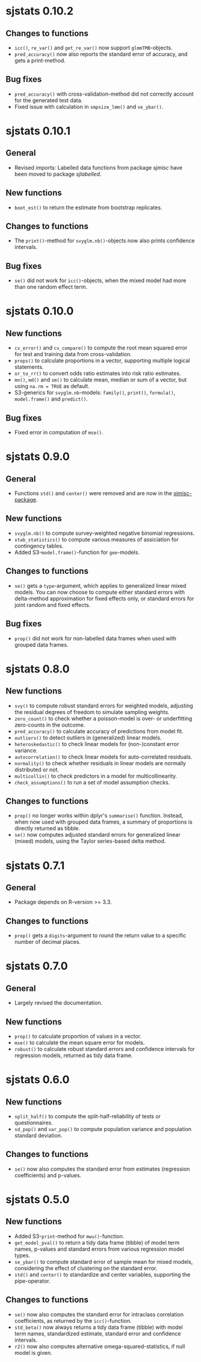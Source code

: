 # sjstats 0.10.2

## Changes to functions

* `icc()`, `re_var()` and `get_re_var()` now support `glmmTMB`-objects.
* `pred_accuracy()` now also reports the standard error of accuracy, and gets a print-method.

## Bug fixes

* `pred_accuracy()` with cross-validation-method did not correctly account for the generated test data.
* Fixed issue with calculation in `smpsize_lmm()` and `se_ybar()`.

# sjstats 0.10.1

## General

* Revised imports: Labelled data functions from package *sjmisc* have been moved to package *sjlabelled*.

## New functions

* `boot_est()` to return the estimate from bootstrap replicates.

## Changes to functions

* The `print()`-method for `svyglm.nb()`-objects now also prints confidence intervals.

## Bug fixes

* `se()` did not work for `icc()`-objects, when the mixed model had more than one random effect term.

# sjstats 0.10.0

## New functions

* `cv_error()` and `cv_compare()` to compute the root mean squared error for test and training data from cross-validation.
* `props()` to calculate proportions in a vector, supporting multiple logical statements.
* `or_to_rr()` to convert odds ratio estimates into risk ratio estimates.
* `mn()`, `md()` and `sm()` to calculate mean, median or sum of a vector, but using `na.rm = TRUE` as default.
* S3-generics for `svyglm.nb`-models: `family()`, `print()`, `formula()`, `model.frame()` and `predict()`.

## Bug fixes

* Fixed error in computation of `mse()`.

# sjstats 0.9.0

## General

* Functions `std()` and `center()` were removed and are now in the [sjmisc-package](https://cran.r-project.org/package=sjmisc).

## New functions

* `svyglm.nb()` to compute survey-weighted negative binomial regressions. 
* `xtab_statistics()` to compute various measures of assiciation for contingency tables.
* Added S3-`model.frame()`-function for `gee`-models.

## Changes to functions

* `se()` gets a `type`-argument, which applies to generalized linear mixed models. You can now choose to compute either standard errors with delta-method approximation for fixed effects only, or standard errors for joint random and fixed effects.


## Bug fixes

* `prop()` did not work for non-labelled data frames when used with grouped data frames.

# sjstats 0.8.0

## New functions

* `svy()` to compute robust standard errors for weighted models, adjusting the residual degrees of freedom to simulate sampling weights.
* `zero_count()` to check whether a poisson-model is over- or underfitting zero-counts in the outcome.
* `pred_accuracy()` to calculate accuracy of predictions from model fit.
* `outliers()` to detect outliers in (generalized) linear models.
* `heteroskedastic()` to check linear models for (non-)constant error variance.
* `autocorrelation()` to check linear models for auto-correlated residuals.
* `normality()` to check whether residuals in linear models are normally distributed or not.
* `multicollin()` to check predictors in a model for multicollinearity.
* `check_assumptions()` to run a set of model assumption checks.

## Changes to functions

* `prop()` no longer works within dplyr's `summarise()` function. Instead, when now used with grouped data frames, a summary of proportions is directly returned as tibble.
* `se()` now computes adjusted standard errors for generalized linear (mixed) models, using the Taylor series-based delta method. 


# sjstats 0.7.1

## General

* Package depends on R-version >= 3.3.

## Changes to functions

* `prop()` gets a `digits`-argument to round the return value to a specific number of decimal places.

# sjstats 0.7.0

## General

* Largely revised the documentation.

## New functions

* `prop()` to calculate proportion of values in a vector.
* `mse()` to calculate the mean square error for models.
* `robust()` to calculate robust standard errors and confidence intervals for regression models, returned as tidy data frame.

# sjstats 0.6.0

## New functions

* `split_half()` to compute the split-half-reliability of tests or questionnaires.
* `sd_pop()` and `var_pop()` to compute population variance and population standard deviation.

## Changes to functions

* `se()` now also computes the standard error from estimates (regression coefficients) and p-values.

# sjstats 0.5.0

## New functions

* Added S3-`print`-method for `mwu()`-function.
* `get_model_pval()` to return a tidy data frame (tibble) of model term names, p-values and standard errors from various regression model types.
* `se_ybar()` to compute standard error of sample mean for mixed models, considering the effect of clustering on the standard error.
* `std()` and `center()` to standardize and center variables, supporting the pipe-operator.

## Changes to functions

* `se()` now also computes the standard error for intraclass correlation coefficients, as returned by the `icc()`-function.
* `std_beta()` now always returns a tidy data frame (tibble) with model term names, standardized estimate, standard error and confidence intervals.
* `r2()` now also computes alternative omega-squared-statistics, if null model is given.
